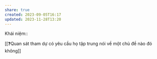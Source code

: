```yaml
---
share: true
created: 2023-09-05T16:17
updated: 2023-11-28T13:20
---
```

Khái niệm:: 

[[❓Quan sát tham dự có yêu cầu họ tập trung nói về một chủ đề nào đó không]] 
